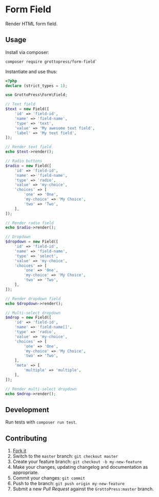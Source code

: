 # Form Field

Render HTML form field.

## Usage

Install via composer:

```bash
composer require grottopress/form-field`
```

Instantiate and use thus:

```php
<?php
declare (strict_types = 1);

use GrottoPress\Form\Field;

// Text field
$text = new Field([
    'id' => 'field-id',
    'name' => 'field-name',
    'type' => 'text',
    'value' => 'My awesome text field',
    'label' => 'My text field',
]);

// Render text field
echo $text->render();

// Radio buttons
$radio = new Field([
    'id' => 'field-id',
    'name' => 'field-name',
    'type' => 'radio',
    'value' => 'my-choice',
    'choices' => [
        'one' => 'One',
        'my-choice' => 'My Choice',
        'two' => 'Two',
    ],
]);

// Render radio field
echo $radio->render();

// Dropdown
$dropdown = new Field([
    'id' => 'field-id',
    'name' => 'field-name',
    'type' => 'select',
    'value' => 'my-choice',
    'choices' => [
        'one' => 'One',
        'my-choice' => 'My Choice',
        'two' => 'Two',
    ],
]);

// Render dropdown field
echo $dropdown->render();

// Multi-select dropdown
$mdrop = new Field([
    'id' => 'field-id',
    'name' => 'field-name[]',
    'type' => 'radio',
    'value' => 'my-choice',
    'choices' => [
        'one' => 'One',
        'my-choice' => 'My Choice',
        'two' => 'Two',
    ],
    'meta' => [
        'multiple' => 'multiple',
    ],
]);

// Render multi-select dropdown
echo $mdrop->render();
```

## Development

Run tests with `composer run test`.

## Contributing

1. [Fork it](https://github.com/GrottoPress/form-field/fork)
1. Switch to the `master` branch: `git checkout master`
1. Create your feature branch: `git checkout -b my-new-feature`
1. Make your changes, updating changelog and documentation as appropriate.
1. Commit your changes: `git commit`
1. Push to the branch: `git push origin my-new-feature`
1. Submit a new *Pull Request* against the `GrottoPress:master` branch.
